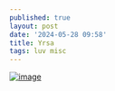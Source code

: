 ```yaml
---
published: true
layout: post
date: '2024-05-28 09:58'
title: Yrsa
tags: luv misc 
---
```

<a href="https://images2.imgbox.com/34/2f/AG9DJ4Wh_o.png" target="_blank"><img src="https://thumbs2.imgbox.com/aa/8d/B703Byhx_t.png" alt="image"></a>
